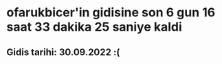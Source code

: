 # ofarukbicer'in gidisine son 6 gun 16 saat 33 dakika 25 saniye kaldi

## Gidis tarihi: 30.09.2022 :(